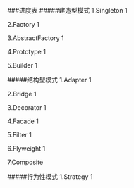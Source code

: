 ###进度表
#####建造型模式
1.Singleton 1

2.Factory   1

3.AbstractFactory   1

4.Prototype 1

5.Builder   1

#####结构型模式
1.Adapter   1

2.Bridge    1

3.Decorator 1

4.Facade    1

5.Filter    1

6.Flyweight 1

7.Composite 

#####行为性模式
1.Strategy  1
